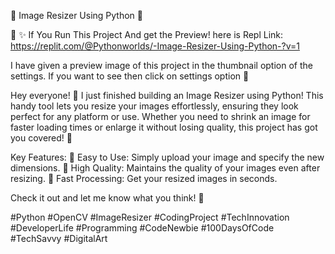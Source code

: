 🚀 Image Resizer Using Python 📸

🔗 ✨ If You Run This Project And get the Preview! here is Repl Link: https://replit.com/@Pythonworlds/-Image-Resizer-Using-Python-?v=1 

I have given a preview image of this project in the thumbnail option of the settings. If you want to see then click on settings option 🎉

Hey everyone! 🌟 I just finished building an Image Resizer using Python! 
This handy tool lets you resize your images effortlessly, ensuring they look perfect for any platform or use.
Whether you need to shrink an image for faster loading times or enlarge it without losing quality, this project has got you covered! 🙌

Key Features:
🔹 Easy to Use: Simply upload your image and specify the new dimensions.
🔹 High Quality: Maintains the quality of your images even after resizing.
🔹 Fast Processing: Get your resized images in seconds.

Check it out and let me know what you think! 🌟

#Python #OpenCV #ImageResizer #CodingProject #TechInnovation #DeveloperLife #Programming #CodeNewbie #100DaysOfCode #TechSavvy #DigitalArt
